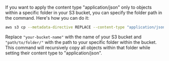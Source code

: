 If you want to apply the content type "application/json" only to objects within a specific folder in your S3 bucket, you can specify the folder path in the command. Here's how you can do it:

```bash
aws s3 cp --metadata-directive REPLACE --content-type "application/json" s3://your-bucket-name/path/to/folder/ s3://your-bucket-name/path/to/folder/ --recursive
```

Replace `"your-bucket-name"` with the name of your S3 bucket and `"path/to/folder/"` with the path to your specific folder within the bucket. This command will recursively copy all objects within that folder while setting their content type to "application/json".
